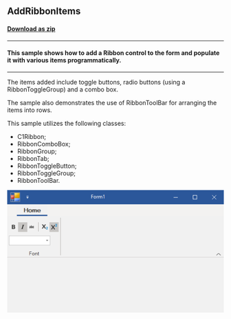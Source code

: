 ## AddRibbonItems
#### [Download as zip](https://grapecity.github.io/DownGit/#/home?url=https://github.com/GrapeCity/ComponentOne-WinForms-Samples/tree/master/NetFramework\Ribbon\CS\AddRibbonItems)
____
#### This sample shows how to add a Ribbon control to the form and populate it with various items programmatically.
____
The items added include toggle buttons, radio buttons (using a RibbonToggleGroup) and a combo box.

The sample also demonstrates the use of RibbonToolBar for arranging the items into rows.

This sample utilizes the following classes:

* C1Ribbon;
* RibbonComboBox;
* RibbonGroup;
* RibbonTab;
* RibbonToggleButton;
* RibbonToggleGroup;
* RibbonToolBar.

![screenshot](screenshot.png)
